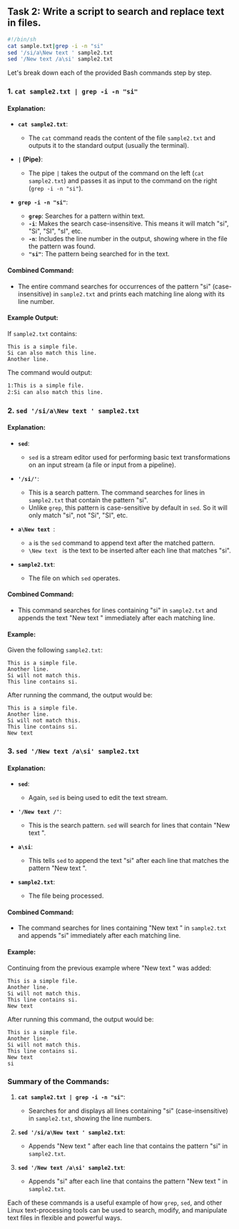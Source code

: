 ## Task 2: Write a script to search and replace text in files.
```bash
#!/bin/sh
cat sample.txt|grep -i -n "si"
sed '/si/a\New text ' sample2.txt
sed '/New text /a\si' sample2.txt
```
Let's break down each of the provided Bash commands step by step.

### 1. `cat sample2.txt | grep -i -n "si"`

#### Explanation:
- **`cat sample2.txt`**:
  - The `cat` command reads the content of the file `sample2.txt` and outputs it to the standard output (usually the terminal).
  
- **`|` (Pipe)**:
  - The pipe `|` takes the output of the command on the left (`cat sample2.txt`) and passes it as input to the command on the right (`grep -i -n "si"`).

- **`grep -i -n "si"`**:
  - **`grep`**: Searches for a pattern within text.
  - **`-i`**: Makes the search case-insensitive. This means it will match "si", "Si", "SI", "sI", etc.
  - **`-n`**: Includes the line number in the output, showing where in the file the pattern was found.
  - **`"si"`**: The pattern being searched for in the text.

#### Combined Command:
- The entire command searches for occurrences of the pattern "si" (case-insensitive) in `sample2.txt` and prints each matching line along with its line number.

#### Example Output:
If `sample2.txt` contains:
```text
This is a simple file.
Si can also match this line.
Another line.
```
The command would output:
```bash
1:This is a simple file.
2:Si can also match this line.
```

### 2. `sed '/si/a\New text ' sample2.txt`

#### Explanation:
- **`sed`**:
  - `sed` is a stream editor used for performing basic text transformations on an input stream (a file or input from a pipeline).

- **`'/si/'`**:
  - This is a search pattern. The command searches for lines in `sample2.txt` that contain the pattern "si".
  - Unlike `grep`, this pattern is case-sensitive by default in `sed`. So it will only match "si", not "Si", "SI", etc.

- **`a\New text `**:
  - `a` is the `sed` command to append text after the matched pattern.
  - `\New text ` is the text to be inserted after each line that matches "si".

- **`sample2.txt`**:
  - The file on which `sed` operates.

#### Combined Command:
- This command searches for lines containing "si" in `sample2.txt` and appends the text "New text " immediately after each matching line.

#### Example:
Given the following `sample2.txt`:
```text
This is a simple file.
Another line.
Si will not match this.
This line contains si.
```
After running the command, the output would be:
```text
This is a simple file.
Another line.
Si will not match this.
This line contains si.
New text 
```

### 3. `sed '/New text /a\si' sample2.txt`

#### Explanation:
- **`sed`**:
  - Again, `sed` is being used to edit the text stream.

- **`'/New text /'`**:
  - This is the search pattern. `sed` will search for lines that contain "New text ".

- **`a\si`**:
  - This tells `sed` to append the text "si" after each line that matches the pattern "New text ".

- **`sample2.txt`**:
  - The file being processed.

#### Combined Command:
- The command searches for lines containing "New text " in `sample2.txt` and appends "si" immediately after each matching line.

#### Example:
Continuing from the previous example where "New text " was added:
```text
This is a simple file.
Another line.
Si will not match this.
This line contains si.
New text 
```
After running this command, the output would be:
```text
This is a simple file.
Another line.
Si will not match this.
This line contains si.
New text 
si
```

### Summary of the Commands:
1. **`cat sample2.txt | grep -i -n "si"`**: 
   - Searches for and displays all lines containing "si" (case-insensitive) in `sample2.txt`, showing the line numbers.

2. **`sed '/si/a\New text ' sample2.txt`**:
   - Appends "New text " after each line that contains the pattern "si" in `sample2.txt`.

3. **`sed '/New text /a\si' sample2.txt`**:
   - Appends "si" after each line that contains the pattern "New text " in `sample2.txt`.

Each of these commands is a useful example of how `grep`, `sed`, and other Linux text-processing tools can be used to search, modify, and manipulate text files in flexible and powerful ways.